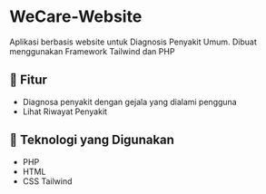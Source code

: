 ﻿# WeCare-Website
 
Aplikasi berbasis website untuk Diagnosis Penyakit Umum. Dibuat menggunakan Framework Tailwind dan PHP

## 📱 Fitur

- Diagnosa penyakit dengan gejala yang dialami pengguna
- Lihat Riwayat Penyakit

## 🚀 Teknologi yang Digunakan

- PHP
- HTML
- CSS Tailwind
